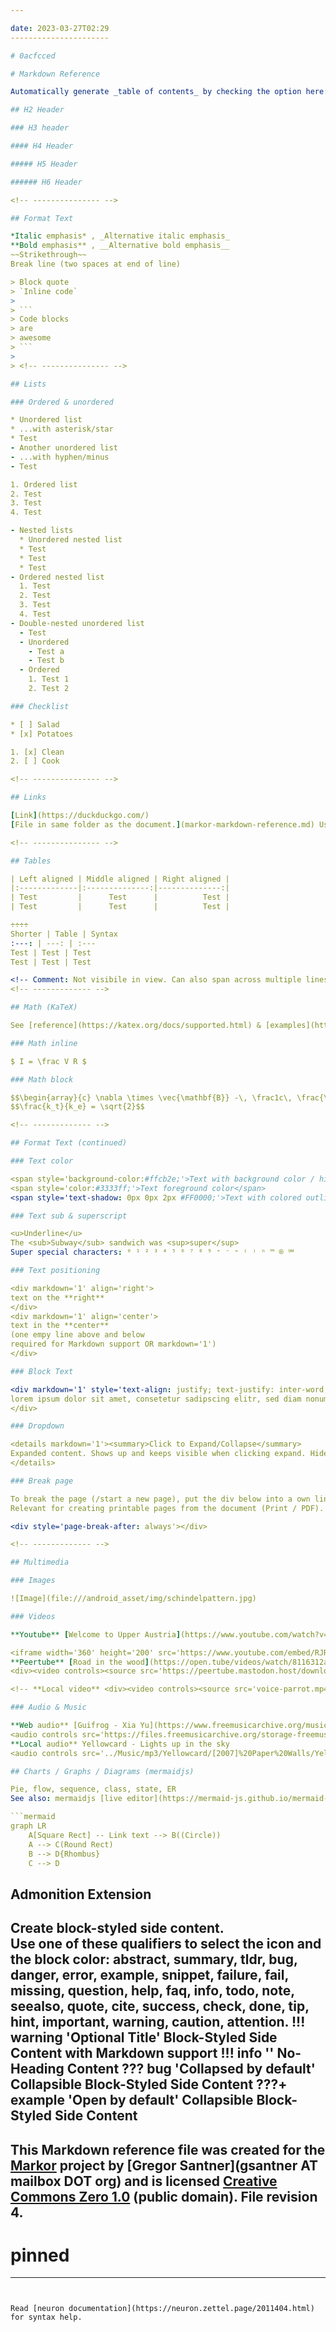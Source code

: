 ```yaml
---

date: 2023-03-27T02:29
----------------------

# 0acfcced

# Markdown Reference

Automatically generate _table of contents_ by checking the option here: `Settings > Format > Markdown`.

## H2 Header

### H3 header

#### H4 Header

##### H5 Header

###### H6 Header

<!-- --------------- -->

## Format Text

*Italic emphasis* , _Alternative italic emphasis_
**Bold emphasis** , __Alternative bold emphasis__
~~Strikethrough~~
Break line (two spaces at end of line)

> Block quote
> `Inline code`
>
> ```
> Code blocks
> are
> awesome
> ```
>
> <!-- --------------- -->

## Lists

### Ordered & unordered

* Unordered list
* ...with asterisk/star
* Test
- Another unordered list
- ...with hyphen/minus
- Test

1. Ordered list
2. Test
3. Test
4. Test

- Nested lists
  * Unordered nested list
  * Test
  * Test
  * Test
- Ordered nested list
  1. Test
  2. Test
  3. Test
  4. Test
- Double-nested unordered list
  - Test
  - Unordered
    - Test a
    - Test b
  - Ordered
    1. Test 1
    2. Test 2

### Checklist

* [ ] Salad
* [x] Potatoes

1. [x] Clean
2. [ ] Cook

<!-- --------------- -->

## Links

[Link](https://duckduckgo.com/)
[File in same folder as the document.](markor-markdown-reference.md) Use %20 for spaces!

<!-- --------------- -->

## Tables

| Left aligned | Middle aligned | Right aligned |
|:-------------|:--------------:|--------------:|
| Test         |      Test      |          Test |
| Test         |      Test      |          Test |

÷÷÷÷
Shorter | Table | Syntax
:---: | ---: | :---
Test | Test | Test
Test | Test | Test

<!-- Comment: Not visibile in view. Can also span across multiple lines. End with:-->
<!-- ------------- -->

## Math (KaTeX)

See [reference](https://katex.org/docs/supported.html) & [examples](https://github.com/waylonflinn/markdown-it-katex/blob/master/README.md). Enable by checking Math at `Settings > Markdown`.

### Math inline

$ I = \frac V R $

### Math block

$$\begin{array}{c} \nabla \times \vec{\mathbf{B}} -\, \frac1c\, \frac{\partial\vec{\mathbf{E}}}{\partial t} & = \frac{4\pi}{c}\vec{\mathbf{j}} \nabla \cdot \vec{\mathbf{E}} & = 4 \pi \rho \\ \nabla \times \vec{\mathbf{E}}\, +\, \frac1c\, \frac{\partial\vec{\mathbf{B}}}{\partial t} & = \vec{\mathbf{0}} \\ \nabla \cdot \vec{\mathbf{B}} & = 0 \end{array}$$
$$\frac{k_t}{k_e} = \sqrt{2}$$

<!-- ------------- -->

## Format Text (continued)

### Text color

<span style='background-color:#ffcb2e;'>Text with background color / highlight</span>
<span style='color:#3333ff;'>Text foreground color</span>
<span style='text-shadow: 0px 0px 2px #FF0000;'>Text with colored outline</span> / <span style='text-shadow: 0px 0px 2px #0000FF; color: white'>Text with colored outline</span>

### Text sub & superscript

<u>Underline</u>
The <sub>Subway</sub> sandwich was <sup>super</sup>
Super special characters: ⁰ ¹ ² ³ ⁴ ⁵ ⁶ ⁷ ⁸ ⁹ ⁺ ⁻ ⁼ ⁽ ⁾ ⁿ ™ ® ℠

### Text positioning

<div markdown='1' align='right'>
text on the **right**
</div>
<div markdown='1' align='center'>
text in the **center**  
(one empy line above and below  
required for Markdown support OR markdown='1')
</div>

### Block Text

<div markdown='1' style='text-align: justify; text-justify: inter-word;'>
lorem ipsum dolor sit amet, consetetur sadipscing elitr, sed diam nonumy eirmod tempor invidunt ut labore et dolore magna aliquyam erat, sed diam voluptua. At vero eos et accusam et justo duo dolores et ea rebum. 
</div>

### Dropdown

<details markdown='1'><summary>Click to Expand/Collapse</summary>
Expanded content. Shows up and keeps visible when clicking expand. Hide again by clicking the dropdown button again.
</details>

### Break page

To break the page (/start a new page), put the div below into a own line.
Relevant for creating printable pages from the document (Print / PDF).

<div style='page-break-after: always'></div>

<!-- ------------- -->

## Multimedia

### Images

![Image](file:///android_asset/img/schindelpattern.jpg)

### Videos

**Youtube** [Welcome to Upper Austria](https://www.youtube.com/watch?v=RJREFH7Lmm8)

<iframe width='360' height='200' src='https://www.youtube.com/embed/RJREFH7Lmm8'> </iframe>
**Peertube** [Road in the wood](https://open.tube/videos/watch/8116312a-dbbd-43a3-9260-9ea6367c72fc)
<div><video controls><source src='https://peertube.mastodon.host/download/videos/8116312a-dbbd-43a3-9260-9ea6367c72fc-480.mp4' </source></video></div>

<!-- **Local video** <div><video controls><source src='voice-parrot.mp4' </source></video></div> -->

### Audio & Music

**Web audio** [Guifrog - Xia Yu](https://www.freemusicarchive.org/music/Guifrog/Xia_Yu)
<audio controls src='https://files.freemusicarchive.org/storage-freemusicarchive-org/music/ccCommunity/Guifrog/Xia_Yu/Guifrog_-_Xia_Yu.mp3'></audio>
**Local audio** Yellowcard - Lights up in the sky
<audio controls src='../Music/mp3/Yellowcard/[2007]%20Paper%20Walls/Yellowcard%20-%2005%20-%20Light%20Up%20the%20Sky.mp3'></audio>

## Charts / Graphs / Diagrams (mermaidjs)

Pie, flow, sequence, class, state, ER  
See also: mermaidjs [live editor](https://mermaid-js.github.io/mermaid-live-editor/).

```mermaid
graph LR
    A[Square Rect] -- Link text --> B((Circle))
    A --> C(Round Rect)
    B --> D{Rhombus}
    C --> D
```

## Admonition Extension

Create block-styled side content.  
Use one of these qualifiers to select the icon and the block color: abstract, summary, tldr, bug, danger, error, example, snippet, failure, fail, missing, question, help, faq, info, todo, note, seealso, quote, cite, success, check, done, tip, hint, important, warning, caution, attention.
!!! warning 'Optional Title'
Block-Styled Side Content with **Markdown support**
!!! info ''
No-Heading Content
??? bug 'Collapsed by default'
Collapsible Block-Styled Side Content
???+ example 'Open by default'
Collapsible Block-Styled Side Content
-------------------------------------

This Markdown reference file was created for the [Markor](https://github.com/gsantner/markor) project by [Gregor Santner](gsantner AT mailbox DOT org) and is licensed [Creative Commons Zero 1.0](https://creativecommons.org/publicdomain/zero/1.0/legalcode) (public domain). File revision 4.
-------------------------------------------------------------------------------------------------------------------------------------------------------------------------------------------------------------------------------------------------------------------------------------------------

# pinned

---
```


Read [neuron documentation](https://neuron.zettel.page/2011404.html) for syntax help.

